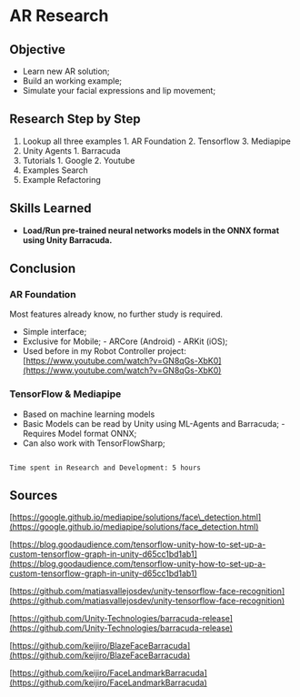 # AR Research

## Objective

- Learn new AR solution;
- Build an working example;
- Simulate your facial expressions and lip movement;

## Research Step by Step

1. Lookup all three examples
        1. AR Foundation
        2. Tensorflow
        3. Mediapipe
2. Unity Agents
        1. Barracuda
3. Tutorials
        1. Google
        2. Youtube
4. Examples Search
5. Example Refactoring

## Skills Learned

- **Load/Run pre-trained neural networks models in the ONNX format using Unity Barracuda.**

## Conclusion

### AR Foundation

Most features already know, no further study is required.

- Simple interface;
- Exclusive for Mobile;
        - ARCore (Android)
        - ARKit (iOS);
- Used before in my Robot Controller project: [https://www.youtube.com/watch?v=GN8qGs-XbK0](https://www.youtube.com/watch?v=GN8qGs-XbK0)

### TensorFlow & Mediapipe

- Based on machine learning models
- Basic Models can be read by Unity using ML-Agents and Barracuda;
        - Requires Model format ONNX;
- Can also work with TensorFlowSharp;

```

Time spent in Research and Development: 5 hours

```

## **Sources**

[https://google.github.io/mediapipe/solutions/face\_detection.html](https://google.github.io/mediapipe/solutions/face_detection.html)

[https://blog.goodaudience.com/tensorflow-unity-how-to-set-up-a-custom-tensorflow-graph-in-unity-d65cc1bd1ab1](https://blog.goodaudience.com/tensorflow-unity-how-to-set-up-a-custom-tensorflow-graph-in-unity-d65cc1bd1ab1)

[https://github.com/matiasvallejosdev/unity-tensorflow-face-recognition](https://github.com/matiasvallejosdev/unity-tensorflow-face-recognition)

[https://github.com/Unity-Technologies/barracuda-release](https://github.com/Unity-Technologies/barracuda-release)

[https://github.com/keijiro/BlazeFaceBarracuda](https://github.com/keijiro/BlazeFaceBarracuda)

[https://github.com/keijiro/FaceLandmarkBarracuda](https://github.com/keijiro/FaceLandmarkBarracuda)
